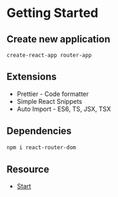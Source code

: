 # Getting Started

## Create new application

```
create-react-app router-app
```

## Extensions

- Prettier - Code formatter
- Simple React Snippets
- Auto Import - ES6, TS, JSX, TSX

## Dependencies

```bash
npm i react-router-dom
```

## Resource

- [Start](https://github.com/mohammadmasoumi/reactjs-tutorial/blob/master/projects/router-app/start.zip)
